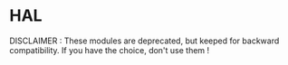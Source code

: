 # HAL

DISCLAIMER : These modules are deprecated, but keeped for backward compatibility.
If you have the choice, don't use them !